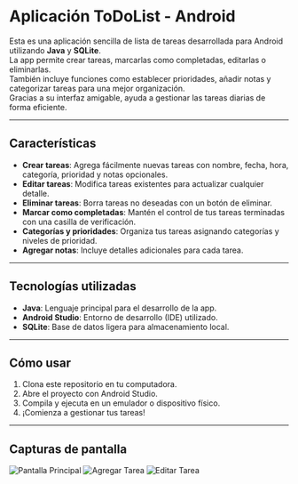 # Aplicación ToDoList - Android

Esta es una aplicación sencilla de lista de tareas desarrollada para Android utilizando **Java** y **SQLite**.  
La app permite crear tareas, marcarlas como completadas, editarlas o eliminarlas.  
También incluye funciones como establecer prioridades, añadir notas y categorizar tareas para una mejor organización.  
Gracias a su interfaz amigable, ayuda a gestionar las tareas diarias de forma eficiente.

---

## Características

- **Crear tareas**: Agrega fácilmente nuevas tareas con nombre, fecha, hora, categoría, prioridad y notas opcionales.
- **Editar tareas**: Modifica tareas existentes para actualizar cualquier detalle.
- **Eliminar tareas**: Borra tareas no deseadas con un botón de eliminar.
- **Marcar como completadas**: Mantén el control de tus tareas terminadas con una casilla de verificación.
- **Categorías y prioridades**: Organiza tus tareas asignando categorías y niveles de prioridad.
- **Agregar notas**: Incluye detalles adicionales para cada tarea.

---

## Tecnologías utilizadas

- **Java**: Lenguaje principal para el desarrollo de la app.
- **Android Studio**: Entorno de desarrollo (IDE) utilizado.
- **SQLite**: Base de datos ligera para almacenamiento local.

---

## Cómo usar

1. Clona este repositorio en tu computadora.
2. Abre el proyecto con Android Studio.
3. Compila y ejecuta en un emulador o dispositivo físico.
4. ¡Comienza a gestionar tus tareas!

---
## Capturas de pantalla

![Pantalla Principal](app/Tasks.png)
![Agregar Tarea](app/add_tasks.png)
![Editar Tarea](app/edit_tasks.png)

